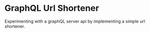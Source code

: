 # GraphQL Url Shortener

Experimenting with a graphQL server api by implementing a simple url shortener.